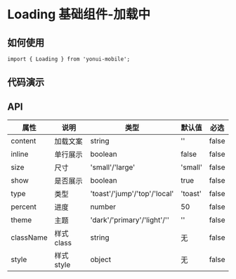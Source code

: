 # Loading 基础组件-加载中
## 如何使用

```
import { Loading } from 'yonui-mobile';

```

## 代码演示


## API

属性 | 说明 | 类型 | 默认值 | 必选
----|-----|------|------|------
content | 加载文案 | string | '' | false
inline | 单行展示 | boolean | false | false
size | 尺寸 | 'small'/'large' | 'small' | false
show | 是否展示 | boolean | true | false
type | 类型 | 'toast'/'jump'/'top'/'local' | 'toast' | false
percent | 进度 | number | 50 | false
theme | 主题 | 'dark'/'primary'/'light'/'' | '' | false
className | 样式class | string | 无 | false
style | 样式style | object | 无 | false



